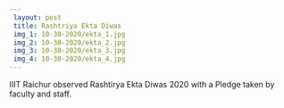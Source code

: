 ```yaml
---
 layout: post	
 title: Rashtriya Ekta Diwas
 img_1: 10-30-2020/ekta_1.jpg
 img_2: 10-30-2020/ekta_2.jpg
 img_3: 10-30-2020/ekta_3.jpg
 img_4: 10-30-2020/ekta_4.jpg
---
```


IIIT Raichur observed Rashtirya Ekta Diwas 2020 with a Pledge taken by faculty and staff.
